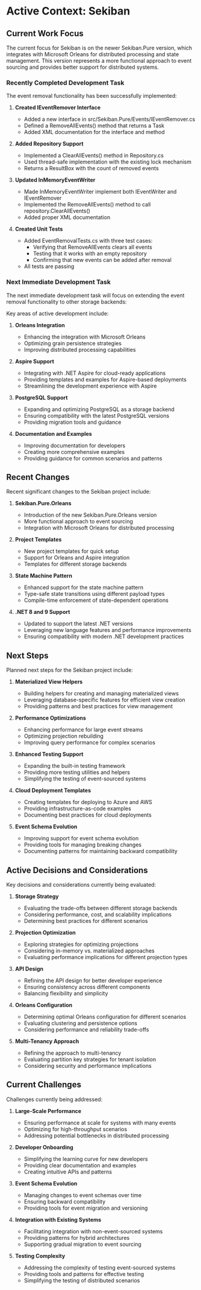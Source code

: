 # Active Context: Sekiban

## Current Work Focus

The current focus for Sekiban is on the newer Sekiban.Pure version, which integrates with Microsoft Orleans for distributed processing and state management. This version represents a more functional approach to event sourcing and provides better support for distributed systems.

### Recently Completed Development Task

The event removal functionality has been successfully implemented:

1. **Created IEventRemover Interface**
   - Added a new interface in src/Sekiban.Pure/Events/IEventRemover.cs
   - Defined a RemoveAllEvents() method that returns a Task
   - Added XML documentation for the interface and method

2. **Added Repository Support**
   - Implemented a ClearAllEvents() method in Repository.cs
   - Used thread-safe implementation with the existing lock mechanism
   - Returns a ResultBox with the count of removed events

3. **Updated InMemoryEventWriter**
   - Made InMemoryEventWriter implement both IEventWriter and IEventRemover
   - Implemented the RemoveAllEvents() method to call repository.ClearAllEvents()
   - Added proper XML documentation

4. **Created Unit Tests**
   - Added EventRemovalTests.cs with three test cases:
     - Verifying that RemoveAllEvents clears all events
     - Testing that it works with an empty repository
     - Confirming that new events can be added after removal
   - All tests are passing

### Next Immediate Development Task

The next immediate development task will focus on extending the event removal functionality to other storage backends:

Key areas of active development include:

1. **Orleans Integration**
   - Enhancing the integration with Microsoft Orleans
   - Optimizing grain persistence strategies
   - Improving distributed processing capabilities

2. **Aspire Support**
   - Integrating with .NET Aspire for cloud-ready applications
   - Providing templates and examples for Aspire-based deployments
   - Streamlining the development experience with Aspire

3. **PostgreSQL Support**
   - Expanding and optimizing PostgreSQL as a storage backend
   - Ensuring compatibility with the latest PostgreSQL versions
   - Providing migration tools and guidance

4. **Documentation and Examples**
   - Improving documentation for developers
   - Creating more comprehensive examples
   - Providing guidance for common scenarios and patterns

## Recent Changes

Recent significant changes to the Sekiban project include:

1. **Sekiban.Pure.Orleans**
   - Introduction of the new Sekiban.Pure.Orleans version
   - More functional approach to event sourcing
   - Integration with Microsoft Orleans for distributed processing

2. **Project Templates**
   - New project templates for quick setup
   - Support for Orleans and Aspire integration
   - Templates for different storage backends

3. **State Machine Pattern**
   - Enhanced support for the state machine pattern
   - Type-safe state transitions using different payload types
   - Compile-time enforcement of state-dependent operations

4. **.NET 8 and 9 Support**
   - Updated to support the latest .NET versions
   - Leveraging new language features and performance improvements
   - Ensuring compatibility with modern .NET development practices

## Next Steps

Planned next steps for the Sekiban project include:

1. **Materialized View Helpers**
   - Building helpers for creating and managing materialized views
   - Leveraging database-specific features for efficient view creation
   - Providing patterns and best practices for view management

2. **Performance Optimizations**
   - Enhancing performance for large event streams
   - Optimizing projection rebuilding
   - Improving query performance for complex scenarios

3. **Enhanced Testing Support**
   - Expanding the built-in testing framework
   - Providing more testing utilities and helpers
   - Simplifying the testing of event-sourced systems

4. **Cloud Deployment Templates**
   - Creating templates for deploying to Azure and AWS
   - Providing infrastructure-as-code examples
   - Documenting best practices for cloud deployments

5. **Event Schema Evolution**
   - Improving support for event schema evolution
   - Providing tools for managing breaking changes
   - Documenting patterns for maintaining backward compatibility

## Active Decisions and Considerations

Key decisions and considerations currently being evaluated:

1. **Storage Strategy**
   - Evaluating the trade-offs between different storage backends
   - Considering performance, cost, and scalability implications
   - Determining best practices for different scenarios

2. **Projection Optimization**
   - Exploring strategies for optimizing projections
   - Considering in-memory vs. materialized approaches
   - Evaluating performance implications for different projection types

3. **API Design**
   - Refining the API design for better developer experience
   - Ensuring consistency across different components
   - Balancing flexibility and simplicity

4. **Orleans Configuration**
   - Determining optimal Orleans configuration for different scenarios
   - Evaluating clustering and persistence options
   - Considering performance and reliability trade-offs

5. **Multi-Tenancy Approach**
   - Refining the approach to multi-tenancy
   - Evaluating partition key strategies for tenant isolation
   - Considering security and performance implications

## Current Challenges

Challenges currently being addressed:

1. **Large-Scale Performance**
   - Ensuring performance at scale for systems with many events
   - Optimizing for high-throughput scenarios
   - Addressing potential bottlenecks in distributed processing

2. **Developer Onboarding**
   - Simplifying the learning curve for new developers
   - Providing clear documentation and examples
   - Creating intuitive APIs and patterns

3. **Event Schema Evolution**
   - Managing changes to event schemas over time
   - Ensuring backward compatibility
   - Providing tools for event migration and versioning

4. **Integration with Existing Systems**
   - Facilitating integration with non-event-sourced systems
   - Providing patterns for hybrid architectures
   - Supporting gradual migration to event sourcing

5. **Testing Complexity**
   - Addressing the complexity of testing event-sourced systems
   - Providing tools and patterns for effective testing
   - Simplifying the testing of distributed scenarios
